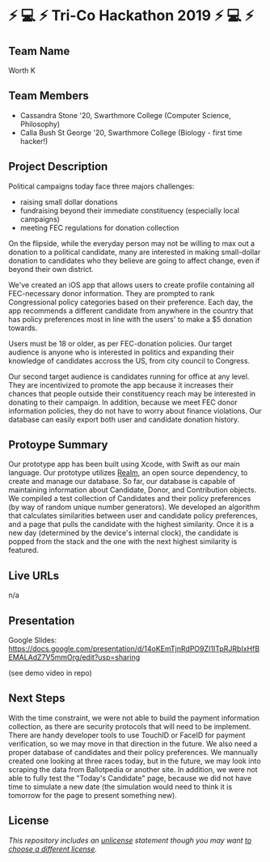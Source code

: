 # :zap: :computer: :zap: Tri-Co Hackathon 2019 :zap: :computer: :zap:

## Team Name

Worth K

## Team Members

- Cassandra Stone '20, Swarthmore College (Computer Science, Philosophy)
- Calla Bush St George '20, Swarthmore College (Biology - first time hacker!)

## Project Description

Political campaigns today face three majors challenges:
- raising small dollar donations
- fundraising beyond their immediate constituency (especially local campaigns)
- meeting FEC regulations for donation collection

On the flipside, while the everyday person may not be willing to max out a donation to a political candidate, many are interested in making small-dollar donation to candidates who they believe are going to affect change, even if beyond their own district.

We've created an iOS app that allows users to create profile containing all FEC-necessary donor information. They are prompted to rank Congressional policy categories based on their preference. Each day, the app recommends a different candidate from anywhere in the country that has policy preferences most in line with the users' to make a $5 donation towards.

Users must be 18 or older, as per FEC-donation policies. Our target audience is anyone who is interested in politics and expanding their knowledge of candidates accross the US, from city council to Congress. 

Our second target audience is candidates running for office at any level. They are incentivized to promote the app because it increases their chances that people outside their constituency reach may be interested in donating to their campaign. In addition, because we meet FEC donor information policies, they do not have to worry about finance violations. Our database can easily export both user and candidate donation history.

## Protoype Summary

Our prototype app has been built using Xcode, with Swift as our main language.  Our prototype utilizes [Realm](realm.io), an open source dependency, to create and manage our database. So far, our database is capable of maintaining information about Candidate, Donor, and Contribution objects.
We compiled a test collection of Candidates and their policy preferences (by way of random unique number generators). We developed an algorithm that calculates similarities between user and candidate policy preferences, and a page that pulls the candidate with the highest similarity. Once it is a new day (determined by the device's internal clock), the candidate is popped from the stack and the one with the next highest similarity is featured.

## Live URLs

n/a

## Presentation

Google Slides: https://docs.google.com/presentation/d/14oKEmTjnRdPO9ZI1ITpRJRbIxHfBEMALAdZ7V5mmOrg/edit?usp=sharing

(see demo video in repo)

## Next Steps

With the time constraint, we were not able to build the payment information collection, as there are security protocols that will need to be implement. There are handy developer tools to use TouchID or FaceID for payment verification, so we may move in that direction in the future.
We also need a proper database of candidates and their policy preferences. We mannually created one looking at three races today, but in the future, we may look into scraping the data from Ballotpedia or another site.
In addition, we were not able to fully test the "Today's Candidate" page, because we did not have time to simulate a new date (the simulation would need to think it is tomorrow for the page to present something new).

## License

*This repository includes an [unlicense](http://unlicense.org/) statement though you may want [to choose a different license](https://choosealicense.com/).*
